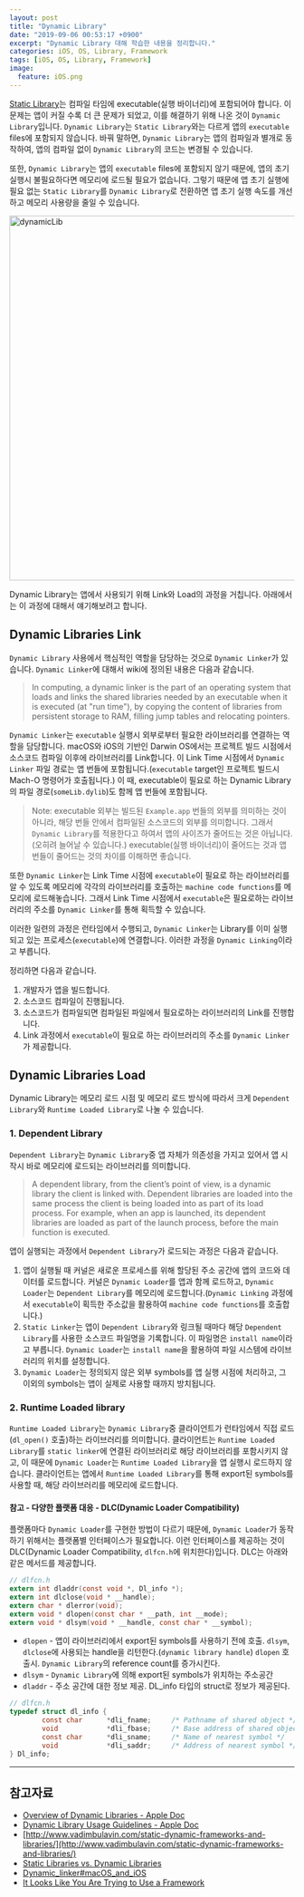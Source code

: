 ```yaml
---
layout: post
title: "Dynamic Library"
date: "2019-09-06 00:53:17 +0900"
excerpt: "Dynamic Library 대해 학습한 내용을 정리합니다."
categories: iOS, OS, Library, Framework
tags: [iOS, OS, Library, Framework]
image:
  feature: iOS.png
---
```


[Static Library](https://hcn1519.github.io/articles/2019-07/static-library)는 컴파일 타임에 executable(실행 바이너리)에 포함되어야 합니다. 이 문제는 앱이 커질 수록 더 큰 문제가 되었고, 이를 해결하기 위해 나온 것이 `Dynamic Library`입니다. `Dynamic Library`는 `Static Library`와는 다르게 앱의 `executable` files에 포함되지 않습니다.  바꿔 말하면, `Dynamic Library`는 앱의 컴파일과 별개로 동작하여, 앱의 컴파일 없이 `Dynamic Library`의 코드는 변경될 수 있습니다.

또한, `Dynamic Library`는 앱의 `executable` files에 포함되지 않기 때문에, 앱의 초기 실행시 불필요하다면 메모리에 로드될 필요가 없습니다. 그렇기 때문에 앱 초기 실행에 필요 없는 `Static Library`를 `Dynamic Library`로 전환하면 앱 초기 실행 속도를 개선하고 메모리 사용량을 줄일 수 있습니다.

<img width="644" alt="dynamicLib" src="https://user-images.githubusercontent.com/13018877/59974192-1b067180-95e4-11e9-9d6c-2b7b6cdd1118.png">

Dynamic Library는 앱에서 사용되기 위해 Link와 Load의 과정을 거칩니다. 아래에서는 이 과정에 대해서 얘기해보려고 합니다.

## Dynamic Libraries Link

`Dynamic Library` 사용에서 핵심적인 역할을 담당하는 것으로 `Dynamic Linker`가 있습니다. `Dynamic Linker`에 대해서 wiki에 정의된 내용은 다음과 같습니다.

> In computing, a dynamic linker is the part of an operating system that loads and links the shared libraries needed by an executable when it is executed (at "run time"), by copying the content of libraries from persistent storage to RAM, filling jump tables and relocating pointers.

`Dynamic Linker`는 `executable` 실행시 외부로부터 필요한 라이브러리를 연결하는 역할을 담당합니다. macOS와 iOS의 기반인 Darwin OS에서는 프로젝트 빌드 시점에서 소스코드 컴파일 이후에 라이브러리를 Link합니다. 이 Link Time 시점에서 `Dynamic Linker` 파일 경로는 앱 번들에 포함됩니다.(`executable` target인 프로젝트 빌드시 Mach-O 명령어가 호출됩니다.) 이 때, executable이 필요로 하는 Dynamic Library의 파일 경로(`someLib.dylib`)도 함께 앱 번들에 포함됩니다.

> Note: executable 외부는 빌드된 `Example.app` 번들의 외부를 의미하는 것이 아니라, 해당 번들 안에서 컴파일된 소스코드의 외부를 의미합니다. 그래서 `Dynamic Library`를 적용한다고 하여서 앱의 사이즈가 줄어드는 것은 아닙니다.(오히려 늘어날 수 있습니다.) executable(실행 바이너리)이 줄어드는 것과 앱 번들이 줄어드는 것의 차이를 이해하면 좋습니다.

또한 `Dynamic Linker`는 Link Time 시점에 `executable`이 필요로 하는 라이브러리를 알 수 있도록 메모리에 각각의 라이브러리를 호출하는 `machine code functions`를 메모리에 로드해놓습니다. 그래서 Link Time 시점에서 `executable`은 필요로하는 라이브러리의 주소를 `Dynamic Linker`를 통해 획득할 수 있습니다.

이러한 일련의 과정은 런타임에서 수행되고, `Dynamic Linker`는 Library를 이미 실행되고 있는 프로세스(`executable`)에 연결합니다. 이러한 과정을 `Dynamic Linking`이라고 부릅니다.

정리하면 다음과 같습니다.

1. 개발자가 앱을 빌드합니다.
2. 소스코드 컴파일이 진행됩니다.
3. 소스코드가 컴파일되면 컴파일된 파일에서 필요로하는 라이브러리의 Link를 진행합니다.
4. Link 과정에서 `executable`이 필요로 하는 라이브러리의 주소를 `Dynamic Linker`가 제공합니다.

## Dynamic Libraries Load

Dynamic Library는 메모리 로드 시점 및 메모리 로드 방식에 따라서 크게 `Dependent Library`와 `Runtime Loaded Library`로 나눌 수 있습니다.

### 1. Dependent Library

`Dependent Library`는 `Dynamic Library`중 앱 자체가 의존성을 가지고 있어서 앱 시작시 바로 메모리에 로드되는 라이브러리를 의미합니다.

> A dependent library, from the client’s point of view, is a dynamic library the client is linked with. Dependent libraries are loaded into the same process the client is being loaded into as part of its load process. For example, when an app is launched, its dependent libraries are loaded as part of the launch process, before the main function is executed.

앱이 실행되는 과정에서 `Dependent Library`가 로드되는 과정은 다음과 같습니다.

1. 앱이 실행될 때 커널은 새로운 프로세스를 위해 할당된 주소 공간에 앱의 코드와 데이터를 로드합니다. 커널은 `Dynamic Loader`를 앱과 함께 로드하고, `Dynamic Loader`는 `Dependent Library`를 메모리에 로드합니다.(`Dynamic Linking` 과정에서 `executable`이 획득한 주소값을 활용하여 `machine code functions`를 호출합니다.)
2. `Static Linker`는 앱이 `Dependent Library`와 링크될 때마다 해당 `Dependent Library`를 사용한 소스코드 파일명을 기록합니다. 이 파일명은 `install name`이라고 부릅니다. `Dynamic Loader`는 `install name`을 활용하여 파일 시스템에 라이브러리의 위치를 설정합니다.
3. `Dynamic Loader`는 정의되지 않은 외부 symbols를 앱 실행 시점에 처리하고, 그 이외의 symbols는 앱이 실제로 사용할 때까지 방치됩니다.

### 2. Runtime Loaded library

`Runtime Loaded Library`는 `Dynamic Library`중 클라이언트가 런타임에서 직접 로드(`dl_open()` 호출)하는 라이브러리를 의미합니다. 클라이언트는 `Runtime Loaded Library`를 `static linker`에 연결된 라이브러리로 해당 라이브러리를 포함시키지 않고, 이 때문에 `Dynamic Loader`는 `Runtime Loaded Library`을 앱 실행시 로드하지 않습니다. 클라이언트는 앱에서 `Runtime Loaded Library`를 통해 export된 symbols를 사용할 때, 해당 라이브러리를 메모리에 로드합니다.

#### 참고 - 다양한 플랫폼 대응 - DLC(Dynamic Loader Compatibility)

플랫폼마다 `Dynamic Loader`를 구현한 방법이 다르기 때문에, `Dynamic Loader`가 동작하기 위해서는 플랫폼별 인터페이스가 필요합니다. 이런 인터페이스를 제공하는 것이 DLC(Dynamic Loader Compatibility, `dlfcn.h`에 위치한다)입니다. DLC는 아래와 같은 메서드를 제공합니다.

```c
// dlfcn.h
extern int dladdr(const void *, Dl_info *);
extern int dlclose(void * __handle);
extern char * dlerror(void);
extern void * dlopen(const char * __path, int __mode);
extern void * dlsym(void * __handle, const char * __symbol);
```

* `dlopen` - 앱이 라이브러리에서 export된 symbols를 사용하기 전에 호출. `dlsym`, `dlclose`에 사용되는 handle을 리턴한다.(`dynamic library handle`) `dlopen` 호출시. `Dynamic Library`의 reference count를 증가시킨다.
* `dlsym` - `Dynamic Library`에 의해 export된 symbols가 위치하는 주소공간
* `dladdr` - 주소 공간에 대한 정보 제공. DL_info 타입의 struct로 정보가 제공된다.

```c
// dlfcn.h
typedef struct dl_info {
        const char      *dli_fname;     /* Pathname of shared object */
        void            *dli_fbase;     /* Base address of shared object */
        const char      *dli_sname;     /* Name of nearest symbol */
        void            *dli_saddr;     /* Address of nearest symbol */
} Dl_info;
```

---

## 참고자료

* [Overview of Dynamic Libraries - Apple Doc](https://developer.apple.com/library/archive/documentation/DeveloperTools/Conceptual/DynamicLibraries/100-Articles/OverviewOfDynamicLibraries.html#//apple_ref/doc/uid/TP40001873-SW1)
* [Dynamic Library Usage Guidelines - Apple Doc](https://developer.apple.com/library/archive/documentation/DeveloperTools/Conceptual/DynamicLibraries/100-Articles/DynamicLibraryUsageGuidelines.html#//apple_ref/doc/uid/TP40001928-SW10)
* [http://www.vadimbulavin.com/static-dynamic-frameworks-and-libraries/](http://www.vadimbulavin.com/static-dynamic-frameworks-and-libraries/)
* [Static Libraries vs. Dynamic Libraries](https://medium.com/@StueyGK/static-libraries-vs-dynamic-libraries-af78f0b5f1e4)
* [Dynamic_linker#macOS_and_iOS](https://en.wikipedia.org/wiki/Dynamic_linker#macOS_and_iOS)
* [It Looks Like You Are Trying to Use a Framework](https://www.bignerdranch.com/blog/it-looks-like-you-are-trying-to-use-a-framework/)